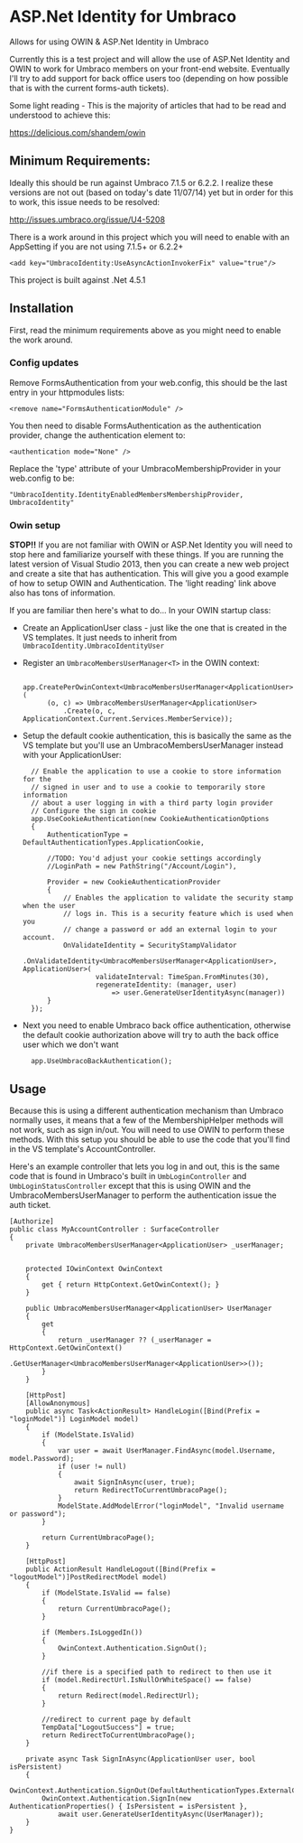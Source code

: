 ASP.Net Identity for Umbraco
===============

Allows for using OWIN &amp; ASP.Net Identity in Umbraco

Currently this is a test project and will allow the use of ASP.Net Identity and OWIN to work for Umbraco members on your front-end website. Eventually I'll try to add support for back office users too (depending on how possible that is with the current forms-auth tickets). 

Some light reading - This is the majority of articles that had to be read and understood to achieve this:

https://delicious.com/shandem/owin

## Minimum Requirements:

Ideally this should be run against Umbraco 7.1.5 or 6.2.2. I realize these versions are not out (based on today's date 11/07/14) yet but in order for this to work, this issue needs to be resolved:

http://issues.umbraco.org/issue/U4-5208

There is a work around in this project which you will need to enable with an AppSetting if you are not using 7.1.5+ or 6.2.2+

    <add key="UmbracoIdentity:UseAsyncActionInvokerFix" value="true"/>

This project is built against .Net 4.5.1

## Installation

First, read the minimum requirements above as you might need to enable the work around.

### Config updates

Remove FormsAuthentication from your web.config, this should be the last entry in your httpmodules lists:

    <remove name="FormsAuthenticationModule" />
    
You then need to disable FormsAuthentication as the authentication provider, change the authentication element to:

    <authentication mode="None" />
    
Replace the 'type' attribute of your UmbracoMembershipProvider in your web.config to be:

    "UmbracoIdentity.IdentityEnabledMembersMembershipProvider, UmbracoIdentity"
    
### Owin setup

**STOP!!** If you are not familiar with OWIN or ASP.Net Identity you will need to stop here and familiarize yourself with these things. If you are running the latest version of Visual Studio 2013, then you can create a new web project and create a site that has authentication. This will give you a good example of how to setup OWIN and Authentication. The 'light reading' link above also has tons of information.

If you are familiar then here's what to do... In your OWIN startup class:

* Create an ApplicationUser class - just like the one that is created in the VS templates. It just needs to inherit from `UmbracoIdentity.UmbracoIdentityUser`
* Register an `UmbracoMembersUserManager<T>` in the OWIN context:

        app.CreatePerOwinContext<UmbracoMembersUserManager<ApplicationUser>>(
            (o, c) => UmbracoMembersUserManager<ApplicationUser>
                .Create(o, c, ApplicationContext.Current.Services.MemberService));
                
* Setup the default cookie authentication, this is basically the same as the VS template but you'll use an UmbracoMembersUserManager instead with your ApplicationUser:

        // Enable the application to use a cookie to store information for the 
        // signed in user and to use a cookie to temporarily store information 
        // about a user logging in with a third party login provider 
        // Configure the sign in cookie
        app.UseCookieAuthentication(new CookieAuthenticationOptions
        {
            AuthenticationType = DefaultAuthenticationTypes.ApplicationCookie,

            //TODO: You'd adjust your cookie settings accordingly
            //LoginPath = new PathString("/Account/Login"),

            Provider = new CookieAuthenticationProvider
            {
                // Enables the application to validate the security stamp when the user 
                // logs in. This is a security feature which is used when you 
                // change a password or add an external login to your account.  
                OnValidateIdentity = SecurityStampValidator
                    .OnValidateIdentity<UmbracoMembersUserManager<ApplicationUser>, ApplicationUser>(
                        validateInterval: TimeSpan.FromMinutes(30),
                        regenerateIdentity: (manager, user)
                            => user.GenerateUserIdentityAsync(manager))
            }
        });
        
* Next you need to enable Umbraco back office authentication, otherwise the default cookie authorization above will try to auth the back office user which we don't want

        app.UseUmbracoBackAuthentication();
        
## Usage

Because this is using a different authentication mechanism than Umbraco normally uses, it means that a few of the MembershipHelper methods will not work, such as sign in/out. You will need to use OWIN to perform these methods. With this setup you should be able to use the code that you'll find in the VS template's AccountController.
    
Here's an example controller that lets you log in and out, this is the same code that is found in Umbraco's built in `UmbLoginController` and `UmbLoginStatusController` except that this is using OWIN and the UmbracoMembersUserManager to perform the authentication issue the auth ticket.

    [Authorize]
    public class MyAccountController : SurfaceController
    {
        private UmbracoMembersUserManager<ApplicationUser> _userManager;


        protected IOwinContext OwinContext
        {
            get { return HttpContext.GetOwinContext(); }
        }

        public UmbracoMembersUserManager<ApplicationUser> UserManager
        {
            get
            {
                return _userManager ?? (_userManager = HttpContext.GetOwinContext()
                    .GetUserManager<UmbracoMembersUserManager<ApplicationUser>>());
            }
        }

        [HttpPost]
        [AllowAnonymous]
        public async Task<ActionResult> HandleLogin([Bind(Prefix = "loginModel")] LoginModel model)
        {
            if (ModelState.IsValid)
            {
                var user = await UserManager.FindAsync(model.Username, model.Password);
                if (user != null)
                {
                    await SignInAsync(user, true);
                    return RedirectToCurrentUmbracoPage();
                }
                ModelState.AddModelError("loginModel", "Invalid username or password");
            }

            return CurrentUmbracoPage();
        }

        [HttpPost]
        public ActionResult HandleLogout([Bind(Prefix = "logoutModel")]PostRedirectModel model)
        {
            if (ModelState.IsValid == false)
            {
                return CurrentUmbracoPage();
            }

            if (Members.IsLoggedIn())
            {
                OwinContext.Authentication.SignOut();
            }

            //if there is a specified path to redirect to then use it
            if (model.RedirectUrl.IsNullOrWhiteSpace() == false)
            {
                return Redirect(model.RedirectUrl);
            }

            //redirect to current page by default
            TempData["LogoutSuccess"] = true;
            return RedirectToCurrentUmbracoPage();
        }

        private async Task SignInAsync(ApplicationUser user, bool isPersistent)
        {
            OwinContext.Authentication.SignOut(DefaultAuthenticationTypes.ExternalCookie);
            OwinContext.Authentication.SignIn(new AuthenticationProperties() { IsPersistent = isPersistent },
                await user.GenerateUserIdentityAsync(UserManager));
        }
    }
